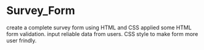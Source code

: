 # Survey_Form
create a complete survey form using HTML and CSS
applied some HTML form validation.
input reliable data from users.
 CSS style to make form more user frindly.

